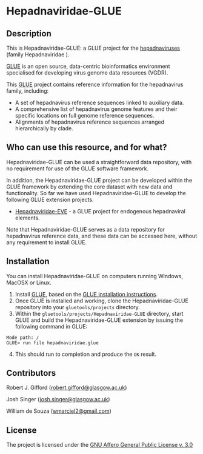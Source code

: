 # Hepadnaviridae-GLUE

## Description

This is Hepadnaviridae-GLUE: a GLUE project for the [hepadnaviruses](https://viralzone.expasy.org/9?outline=all_by_species) (family Hepadnaviridae ).

[GLUE](http://tools.glue.cvr.ac.uk) is an open source, data-centric bioinformatics environment specialised for developing virus genome data resources (VGDR).

 This [GLUE](http://tools.glue.cvr.ac.uk) project contains reference information for the hepadnavirus family, including:

* A set of hepadnavirus reference sequences linked to auxiliary data.
* A comprehensive list of hepadnavirus genome features and their specific locations on full genome reference sequences.
* Alignments of hepadnavirus reference sequences arranged hierarchically by clade.

## Who can use this resource, and for what?

Hepadnaviridae-GLUE can be used a straightforward data repository, with no requirement for use of the GLUE software framework. 

In addition, the Hepadnaviridae-GLUE project can be developed within the GLUE framework by extending the core dataset with new data and functionality.
So far we have used Hepadnaviridae-GLUE to develop the following GLUE extension projects. 

* [Hepadnaviridae-EVE](https://giffordlabcvr.github.io/Hepadnaviridae-EVE/) - a GLUE project for endogenous hepadnaviral elements.

Note that Hepadnaviridae-GLUE serves as a data repository for hepadnavirus reference data, and these data can be accessed here, without any requirement to install GLUE. 

## Installation

You can install Hepadnaviridae-GLUE on computers running Windows, MacOSX or Linux.

1. Install [GLUE](http://tools.glue.cvr.ac.uk), based on the [GLUE installation instructions](http://tools.glue.cvr.ac.uk/#/installation). 
2. Once GLUE is installed and working, clone the Hepadnaviridae-GLUE repository into your `gluetools/projects` directory.
3. Within the `gluetools/projects/Hepadnaviridae-GLUE` directory, start GLUE and build the Hepadnaviridae-GLUE extension by issuing the following command in GLUE:

```
Mode path: /
GLUE> run file hepadnaviridae.glue
```
4. This should run to completion and produce the `OK` result.


## Contributors

Robert J. Gifford (robert.gifford@glasgow.ac.uk)

Josh Singer (josh.singer@glasgow.ac.uk)

William de Souza (wmarciel2@gmail.com)

## License

The project is licensed under the [GNU Affero General Public License v. 3.0](https://www.gnu.org/licenses/agpl-3.0.en.html)
